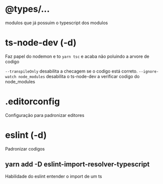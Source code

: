 # @types/...

modulos que já possuim o typescript dos modulos

# ts-node-dev (-d)

Faz papel do nodemon e to `yarn tsc` e acaba não poluindo a arvore de codigo

`--transpileOnly` desabilita a checagem se o codigo está correto.
`--ignore-watch node_modules` desabilita o ts-node-dev a verificar codigo do node_modules

# .editorconfig

Configuração para padronizar editores

# eslint (-d)

Padronizar codigos

## yarn add -D eslint-import-resolver-typescript

Habilidade do eslint entender o import de um ts
